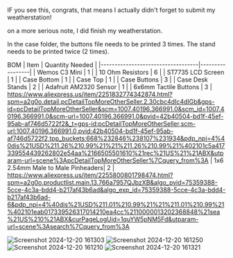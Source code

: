 IF you see this, congrats, that means I actually didn't forget to submit my weatherstation!

on a more serious note, I did finish my weatherstation.

In the case folder, the buttons file needs to be printed 3 times. The stand needs to be printed twice (2 times). 



BOM
| Item                              | Quantity Needed |
|-----------------------------------|-----------------|
| Wemos C3 Mini                     | 1               |
| 10 Ohm Resistors                  | 6               | 
| ST7735 LCD Screen                 | 1               |
| Case Bottom                       | 1               |
| Case Top                          | 1               |
| Case Buttons                      | 3               |
| Case Desk Stands                  | 2               |
| Adafruit AM2320 Sensor            | 1               | 
| 6x6mm Tactile Buttons             | 3               | https://www.aliexpress.us/item/2251832774342874.html?spm=a2g0o.detail.pcDetailTopMoreOtherSeller.2.30cbc4dIc4dIGb&gps-id=pcDetailTopMoreOtherSeller&scm=1007.40196.366991.0&scm_id=1007.40196.366991.0&scm-url=1007.40196.366991.0&pvid=42b40504-bd1f-45ef-95ab-af746d5722f2&_t=gps-id:pcDetailTopMoreOtherSeller,scm-url:1007.40196.366991.0,pvid:42b40504-bd1f-45ef-95ab-af746d5722f2,tpp_buckets:668%232846%238107%231934&pdp_npi=4%40dis%21USD%211.26%210.99%21%21%211.26%210.99%21%402101c5a417339554439262802e54aa%2166505501610%21rec%21US%21%21ABX&utparam-url=scene%3ApcDetailTopMoreOtherSeller%7Cquery_from%3A
| 1x6 2.54mm Male to Male Pinheaders| 2               | https://www.aliexpress.us/item/2255800801798474.html?spm=a2g0o.productlist.main.13.766a7957QJbzXB&algo_pvid=75359388-5cce-4c3a-bdd4-b217af43b6ad&algo_exp_id=75359388-5cce-4c3a-bdd4-b217af43b6ad-6&pdp_npi=4%40dis%21USD%211.01%210.99%21%21%211.01%210.99%21%402101eab017339526317014210ea4cc%2110000013202368848%21sea%21US%210%21ABX&curPageLogUid=1quYW5pNM5Fd&utparam-url=scene%3Asearch%7Cquery_from%3A

![Screenshot 2024-12-20 161303](https://github.com/user-attachments/assets/f371bd06-e74d-4f4e-8329-4afab93cf559)
![Screenshot 2024-12-20 161250](https://github.com/user-attachments/assets/f739387e-a804-429b-83a1-18d89d161c9b)
![Screenshot 2024-12-20 161210](https://github.com/user-attachments/assets/743d1cf7-3984-45be-8957-a01d4fac4dc6)
![Screenshot 2024-12-20 161321](https://github.com/user-attachments/assets/56704104-19eb-484b-b6d2-00cb3bf123eb)
